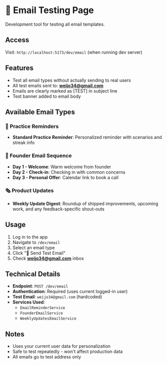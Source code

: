 # 📧 Email Testing Page

Development tool for testing all email templates.

## Access

Visit: `http://localhost:5173/dev/email` (when running dev server)

## Features

- Test all email types without actually sending to real users
- All test emails sent to: **weijo34@gmail.com**
- Emails are clearly marked as [TEST] in subject line
- Test banner added to email body

## Available Email Types

### 📧 Practice Reminders

- **Standard Practice Reminder**: Personalized reminder with scenarios and streak info

### 👋 Founder Email Sequence

- **Day 1 - Welcome**: Warm welcome from founder
- **Day 2 - Check-in**: Checking in with common concerns
- **Day 3 - Personal Offer**: Calendar link to book a call

### 🗞️ Product Updates

- **Weekly Update Digest**: Roundup of shipped improvements, upcoming work, and any feedback-specific shout-outs

## Usage

1. Log in to the app
2. Navigate to `/dev/email`
3. Select an email type
4. Click "📨 Send Test Email"
5. Check **weijo34@gmail.com** inbox

## Technical Details

- **Endpoint**: `POST /dev/email`
- **Authentication**: Required (uses current logged-in user)
- **Test Email**: `weijo34@gmail.com` (hardcoded)
- **Services Used**:
  - `EmailReminderService`
  - `FounderEmailService`
  - `WeeklyUpdatesEmailService`

## Notes

- Uses your current user data for personalization
- Safe to test repeatedly - won't affect production data
- All emails go to test address only
